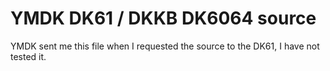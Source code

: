 # YMDK DK61 / DKKB DK6064 source

YMDK sent me this file when I requested the source to the DK61, I have not tested it.
